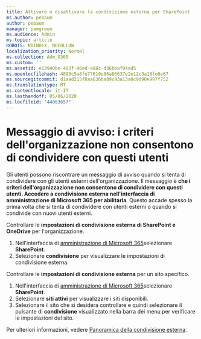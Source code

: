 ```yaml
---
title: Attivare o disattivare la condivisione esterna per SharePoint
ms.author: pebaum
author: pebaum
manager: pamgreen
ms.audience: Admin
ms.topic: article
ROBOTS: NOINDEX, NOFOLLOW
localization_priority: Normal
ms.collection: Adm_O365
ms.custom: ''
ms.assetid: e13940be-483f-46ed-a88c-d36bbaf04ad5
ms.openlocfilehash: 4883c5a8fe77610e86a66637e2e12c3a18fe6e67
ms.sourcegitcommit: d1aad215f8aa636ba89c93a13a0c9d90e997f752
ms.translationtype: MT
ms.contentlocale: it-IT
ms.lasthandoff: 05/06/2020
ms.locfileid: "44063657"
---
```

# <a name="warning-message-your-organizations-policies-dont-allow-you-to-share-with-these-users"></a>Messaggio di avviso: i criteri dell'organizzazione non consentono di condividere con questi utenti

Gli utenti possono riscontrare un messaggio di avviso quando si tenta di condividere con gli utenti esterni dell'organizzazione. Il messaggio è **che i criteri dell'organizzazione non consentono di condividere con questi utenti. Accedere a condivisione esterna nell'interfaccia di amministrazione di Microsoft 365 per abilitarla**. Questo accade spesso la prima volta che si tenta di condividere con utenti esterni o quando si condivide con nuovi utenti esterni.

Controllare le **impostazioni di condivisione esterna di SharePoint e OneDrive** per l'organizzazione.

1. Nell'interfaccia di [amministrazione di Microsoft 365](https://admin.microsoft.com/AdminPortal/Home#/homepage">https://admin.microsoft.com/)selezionare **SharePoint**.
3. Selezionare **condivisione** per visualizzare le impostazioni di condivisione esterna.

Controllare le **impostazioni di condivisione esterna** per un sito specifico.

1. Nell'interfaccia di [amministrazione di Microsoft 365](https://admin.microsoft.com/AdminPortal/Home#/homepage">https://admin.microsoft.com/)selezionare **SharePoint**.
2. Selezionare **siti attivi** per visualizzare i siti disponibili.
3. Selezionare il sito che si desidera controllare e quindi selezionare il pulsante di **condivisione** visualizzato nella barra dei menu per verificare le impostazioni del sito.

Per ulteriori informazioni, vedere [Panoramica della condivisione esterna](https://docs.microsoft.com/sharepoint/external-sharing-overview).
